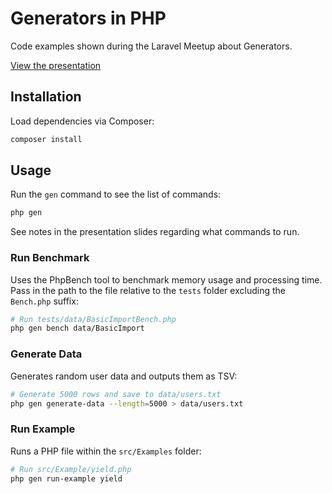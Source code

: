 # Generators in PHP

Code examples shown during the Laravel Meetup about Generators.

[View the presentation](Presentation.pdf)

## Installation

Load dependencies via Composer:

```bash
composer install
```

## Usage

Run the `gen` command to see the list of commands:

```bash
php gen
```

See notes in the presentation slides regarding what commands to run.

### Run Benchmark

Uses the PhpBench tool to benchmark memory usage and processing time. Pass in the path to the file relative to the `tests` folder excluding the `Bench.php` suffix:

```bash
# Run tests/data/BasicImportBench.php
php gen bench data/BasicImport
```

### Generate Data

Generates random user data and outputs them as TSV:

```bash
# Generate 5000 rows and save to data/users.txt
php gen generate-data --length=5000 > data/users.txt
```

### Run Example

Runs a PHP file within the `src/Examples` folder:

```bash
# Run src/Example/yield.php
php gen run-example yield
```
